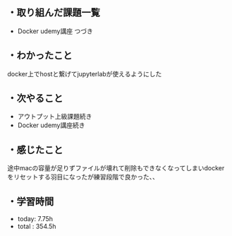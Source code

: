 ## ・取り組んだ課題一覧
- Docker udemy講座  つづき

## ・わかったこと
docker上でhostと繋げてjupyterlabが使えるようにした

## ・次やること
- アウトプット上級課題続き
- Docker udemy講座続き

## ・感じたこと
途中macの容量が足りずファイルが壊れて削除もできなくなってしまいdockerをリセットする羽目になったが練習段階で良かった、、

## ・学習時間
- today:   7.75h
- total  : 354.5h 